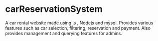 # carReservationSystem
A car rental website made using js , Nodejs and mysql.
Provides various features such as car selection, filtering, reservation and payment.
Also provides management and querying features for admins.
